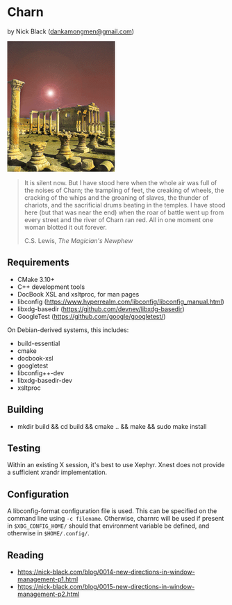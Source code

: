# Charn
by Nick Black (dankamongmen@gmail.com)

![image](doc/charn.gif)

>It is silent now. But I have stood here when the whole air was full of the
>noises of Charn; the trampling of feet, the creaking of wheels, the cracking of
>the whips and the groaning of slaves, the thunder of chariots, and the
>sacrificial drums beating in the temples. I have stood here (but that was near
>the end) when the roar of battle went up from every street and the river of
>Charn ran red. All in one moment one woman blotted it out forever.
>
> C.S. Lewis, *The Magician's Newphew*

## Requirements

* CMake 3.10+
* C++ development tools
* DocBook XSL and xsltproc, for man pages
* libconfig (<https://www.hyperrealm.com/libconfig/libconfig_manual.html>)
* libxdg-basedir (<https://github.com/devnev/libxdg-basedir>)
* GoogleTest (<https://github.com/google/googletest/>)

On Debian-derived systems, this includes:

* build-essential
* cmake
* docbook-xsl
* googletest
* libconfig++-dev
* libxdg-basedir-dev
* xsltproc

## Building

* mkdir build && cd build && cmake .. && make && sudo make install

## Testing

Within an existing X session, it's best to use Xephyr. Xnest does not provide
a sufficient xrandr implementation.

## Configuration

A libconfig-format configuration file is used. This can be specified on the
command line using `-c filename`. Otherwise, charnrc will be used if present
in `$XDG_CONFIG_HOME/` should that environment variable be defined, and
otherwise in `$HOME/.config/`.

## Reading

* https://nick-black.com/blog/0014-new-directions-in-window-management-p1.html
* https://nick-black.com/blog/0015-new-directions-in-window-management-p2.html
